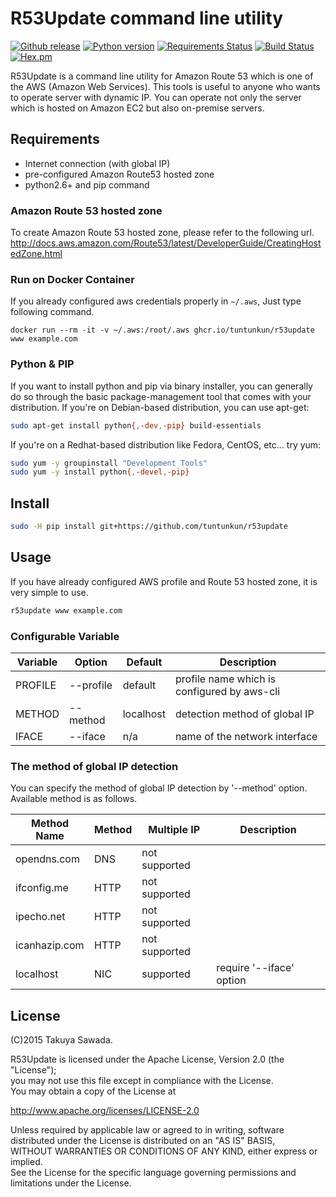 # R53Update command line utility
[![Github release](https://img.shields.io/github/release/tuntunkun/r53update.svg)](https://github.com/tuntunkun/r53update/releases)
[![Python version](https://img.shields.io/badge/python-2.6%2C%202.7%2C%203.3%2C%203.4%2C%203.5%2C%203.6-green.svg)](#)
[![Requirements Status](https://requires.io/github/tuntunkun/r53update/requirements.svg)](https://requires.io/github/tuntunkun/r53update/requirements)
[![Build Status](https://travis-ci.org/tuntunkun/r53update.svg?branch=develop)](https://travis-ci.org/tuntunkun/r53update)
[![Hex.pm](https://img.shields.io/hexpm/l/plug.svg)](https://raw.githubusercontent.com/tuntunkun/r53update/master/LICENSE)

R53Update is a command line utility for Amazon Route 53 which is one of the AWS (Amazon Web Services). This tools is useful to anyone who wants to operate server with dynamic IP. You can operate not only the server which is hosted on Amazon EC2 but also on-premise servers.



## Requirements

* Internet connection  (with global IP)
* pre-configured Amazon Route53 hosted zone
* python2.6+ and pip command

### Amazon Route 53 hosted zone
To create Amazon Route 53 hosted zone, please refer to the following url.  
http://docs.aws.amazon.com/Route53/latest/DeveloperGuide/CreatingHostedZone.html

### Run on Docker Container
If you already configured aws credentials properly in `~/.aws`, Just type following command.

```
docker run --rm -it -v ~/.aws:/root/.aws ghcr.io/tuntunkun/r53update www example.com
```

### Python & PIP
If you want to install python and pip via binary installer, you can generally do so through the basic package-management tool that comes with your distribution.
If you're on Debian-based distribution, you can use apt-get:
```bash
sudo apt-get install python{,-dev,-pip} build-essentials
```

If you're on a Redhat-based distribution like Fedora, CentOS, etc... try yum:
```bash
sudo yum -y groupinstall "Development Tools"
sudo yum -y install python{,-devel,-pip}
```


## Install

```bash
sudo -H pip install git+https://github.com/tuntunkun/r53update
```

## Usage
If you have already configured AWS profile and Route 53 hosted zone, it is very simple to use.
```bash
r53update www example.com
```

### Configurable Variable

| Variable  | Option     | Default    | Description                                 |
|-----------|------------|------------|---------------------------------------------|
| PROFILE   | --profile  | default    | profile name which is configured by aws-cli |
| METHOD    | --method   | localhost  | detection method of global IP               |
| IFACE     | --iface    | n/a        | name of the network interface               |

### The method of global IP detection
You can specify the method of global IP detection by '--method' option.  
Available method is as follows.

|  Method Name  | Method | Multiple IP   | Description                            |
|---------------|--------|---------------|----------------------------------------|
| opendns.com   | DNS    | not supported |                                        |
| ifconfig.me   | HTTP   | not supported |                                        |
| ipecho.net    | HTTP   | not supported |                                        |
| icanhazip.com | HTTP   | not supported |                                        |
| localhost     | NIC    | supported     | require '--iface' option               |  

## License
(C)2015 Takuya Sawada.

R53Update is licensed under the Apache License, Version 2.0 (the "License");  
you may not use this file except in compliance with the License.  
You may obtain a copy of the License at

http://www.apache.org/licenses/LICENSE-2.0
 
Unless required by applicable law or agreed to in writing, software  
distributed under the License is distributed on an "AS IS" BASIS,  
WITHOUT WARRANTIES OR CONDITIONS OF ANY KIND, either express or implied.  
See the License for the specific language governing permissions and  
limitations under the License.
